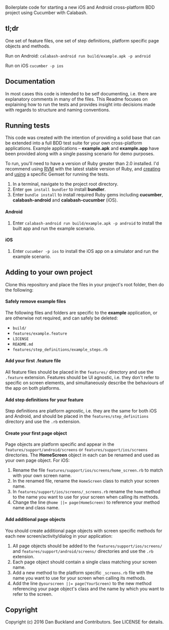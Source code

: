 Boilerplate code for starting a new iOS and Android cross-platform BDD project using Cucumber with Calabash.

## tl;dr

One set of feature files, one set of step definitions, platform specific page objects and methods.

Run on Android: `calabash-android run build/example.apk -p android`

Run on iOS `cucumber -p ios`



## Documentation

In most cases this code is intended to be self documenting, i.e. there are explanatory comments in many of the files. This Readme focuses on explaining how to run the tests and provides insight into decisions made with regards to structure and naming conventions.

## Running tests

This code was created with the intention of providing a solid base that can be extended into a full BDD test suite for your own cross-platform applications. Example applications – **example.apk** and **example.app** have been provided along with a single passing scenario for demo purposes.

To run, you'll need to have a version of Ruby greater than 2.0 installed. I'd recommend using [RVM](https://rvm.io/) with the latest stable version of Ruby, and [creating](https://rvm.io/gemsets/creating) and [using](https://rvm.io/gemsets/using) a specific Gemset for running the tests.

1. In a terminal, navigate to the project root directory.
2. Enter `gem install bundler` to install **bundler**.
3. Enter `bundle install` to install required Ruby gems including **cucumber**, **calabash-android** and **calabash-cucumber** (iOS).

#### Android

1. Enter `calabash-android run build/example.apk -p android` to install the built app and run the example scenario.

#### iOS

1. Enter `cucumber -p ios` to install the iOS app on a simulator and run the example scenario.

## Adding to your own project

Clone this repository and place the files in your project's root folder, then do the following:

#### Safely remove example files
The following files and folders are specific to the **example** application, or are otherwise not required, and can safely be deleted:
  * `build/`
  * `features/example.feature`
  * `LICENSE`
  * `README.md`
  * `features/step_definitions/example_steps.rb`

#### Add your first .feature file
All feature files should be placed in the `features/` directory and use the `.feature` extension. Features should be UI agnostic, i.e. they don't refer to specific on screen elements, and simultaneously describe the behaviours of the app on both platforms.

#### Add step definitions for your feature
Step definitions are platform agnostic, i.e. they are the same for both iOS and Android, and should be placed in the `features/step_definitions` directory and use the `.rb` extension.

#### Create your first page object
Page objects are platform specific and appear in the `features/support/android/screens` or `features/support/ios/screens` directories. The **HomeScreen** object in each can be renamed and used as your own page object. For iOS:

  1. Rename the file `features/support/ios/screens/home_screen.rb` to match with your own screen name.
  2. In the renamed file, rename the `HomeScreen` class to match your screen name.
  3. In `features/support/ios/screens/_screens.rb` rename the `home` method to the name you want to use for your screen when calling its methods.
  4. Change the line `@home ||= page(HomeScreen)` to reference your method name and class name.

#### Add additional page objects
You should create additional page objects with screen specific methods for each new screen/activity/dialog in your application:
  1. All page objects should be added to the `features/support/ios/screens/` and `features/support/android/screens/` directories and use the `.rb` extension.
  2. Each page object should contain a single class matching your screen name.
  3. Add a new method to the platform specific `_screens.rb` file with the name you want to use for your screen when calling its methods.
  4. Add the line `@yourscreen ||= page(YourScreen)` to the new method referencing your page object's class and the name by which you want to refer to the screen.

## Copyright

Copyright (c) 2016 Dan Buckland and Contributors. See LICENSE for details.
